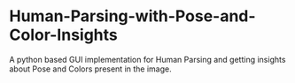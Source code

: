 # Human-Parsing-with-Pose-and-Color-Insights
A python based GUI implementation for Human Parsing and getting insights about Pose and Colors present in the image.
